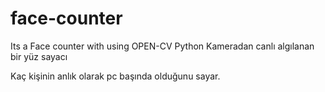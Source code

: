 # face-counter
Its a Face counter with using OPEN-CV Python
Kameradan canlı algılanan bir yüz sayacı

Kaç kişinin anlık olarak pc başında olduğunu sayar.

